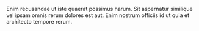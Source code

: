 Enim recusandae ut iste quaerat possimus harum. Sit aspernatur similique vel ipsam omnis rerum dolores est aut. Enim nostrum officiis id ut quia et architecto tempore rerum.
